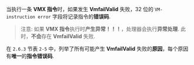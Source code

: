 
当执行一条 **VMX 指令**时，如果发生 **VmfailValid** 失败，32 位的 `VM-instruction error` 字段将记录指令的**错误码**. 

>注意: 如果 **VMX 指令**执行时**产生异常！！！**，处理器会执行**异常处理**. 此时，**不会**存在 **VmfailValid** 失败. 

在 `2.6.3` 节表 `2-5` 中，列举了所有可能产生 **VmfailValid** 失败的**原因**，每个原因有**唯一**的**指令错误码**. 